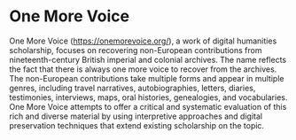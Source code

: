 # One More Voice
One More Voice (https://onemorevoice.org/), a work of digital humanities scholarship, focuses on recovering non-European contributions from nineteenth-century British imperial and colonial archives. The name reflects the fact that there is always one more voice to recover from the archives. The non-European contributions take multiple forms and appear in multiple genres, including travel narratives, autobiographies, letters, diaries, testimonies, interviews, maps, oral histories, genealogies, and vocabularies. One More Voice attempts to offer a critical and systematic evaluation of this rich and diverse material by using interpretive approaches and digital preservation techniques that extend existing scholarship on the topic.

